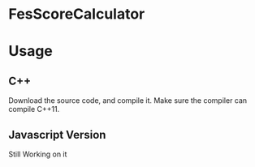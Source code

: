 # FesScoreCalculator
# Usage 
## C++
Download the source code, and compile it. Make sure the compiler can compile C++11.
## Javascript Version
Still Working on it

